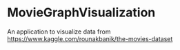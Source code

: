 # MovieGraphVisualization
An application to visualize data from https://www.kaggle.com/rounakbanik/the-movies-dataset
